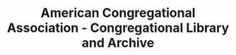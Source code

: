 ---
layout: repo
title: "American Congregational Association - Congregational Library and Archive"
id: 18052
permalink: repos/18052/
---
